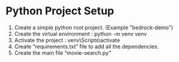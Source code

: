 # Python Project Setup

1.	Create a simple python root project.  (Example "bedrock-demo")
2.	Create the virtual environment : python -m venv venv
3.	Activate the project : venv\Scripts\activate
4.	Create “requirements.txt” file to add all the dependencies.
5.	Create the main file “movie-search.py”
